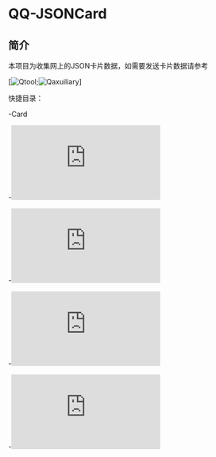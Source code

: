 # QQ-JSONCard
## 简介
本项目为收集网上的JSON卡片数据，如需要发送卡片数据请参考

[![Qtool](https://github.com/Hicores/QTool);![Qaxuiliary](https://github.com/cinit/QAuxiliary)]

快捷目录：

-Card

 -![全部卡片列表](https://github.com/lanyi233/QQ-JSONcard/blob/main/Card/README.md)

 -![IP类](https://github.com/lanyi233/QQ-JSONcard/blob/main/Card/ip.md)

 -![图片类](https://github.com/lanyi233/QQ-JSONcard/blob/main/Card/pic.md)

 -![音乐类](https://github.com/lanyi233/QQ-JSONcard/blob/main/Card/music.md)
